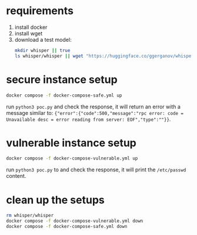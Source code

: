 # requirements
1. install docker
2. install wget
3. download a test model:
    ```bash
    mkdir whisper || true
    ls whisper/whisper || wget "https://huggingface.co/ggerganov/whisper.cpp/resolve/main/ggml-tiny.bin?download=true" -O whisper/whisper
    ```

# secure instance setup
```bash
docker compose -f docker-compose-safe.yml up
```
run `python3 poc.py` and check the response, it will return an error with a message similar to: `{"error":{"code":500,"message":"rpc error: code = Unavailable desc = error reading from server: EOF","type":""}}`.

# vulnerable instance setup
```bash
docker compose -f docker-compose-vulnerable.yml up
```
run `python3 poc.py` to and check the response, it will print the `/etc/passwd` content.


# clean up the setups
```bash
rm whisper/whisper
docker compose -f docker-compose-vulnerable.yml down
docker compose -f docker-compose-safe.yml down
```